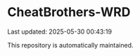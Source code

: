 # CheatBrothers-WRD

Last updated: 2025-05-30 00:43:19

This repository is automatically maintained.
